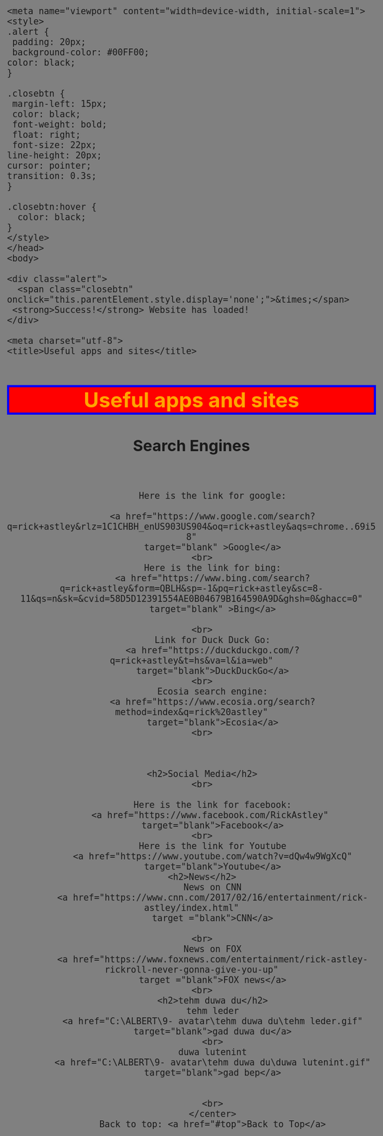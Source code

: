 
	<meta name="viewport" content="width=device-width, initial-scale=1">
	<style>
	.alert {
 	 padding: 20px;
 	 background-color: #00FF00;
  	color: black;
	}

	.closebtn {
 	 margin-left: 15px;
 	 color: black;
 	 font-weight: bold;
 	 float: right;
 	 font-size: 22px;
  	line-height: 20px;
  	cursor: pointer;
  	transition: 0.3s;
	}

	.closebtn:hover {
	  color: black;
	}
	</style>
	</head>
	<body>

	<div class="alert">
	  <span class="closebtn" onclick="this.parentElement.style.display='none';">&times;</span> 
 	 <strong>Success!</strong> Website has loaded!
	</div>

	<meta charset="utf-8">
	<title>Useful apps and sites</title>

<body>
	<style>
	/* Styles go here. */
	header li {
	  list-style: none;
	}
	h1 {
		background-color: red;
		border: 5px solid blue;
		color: orange;
		display: red;
		text-align: center;

	}
	h2 {
		text-align: center
	}
	a:link, a:visited {
	  text-decoration: none;
	  background-color: black;
	  border: 5px solid yellow;
	  color: white;
	  display: block;
	  width: 200px;
	  text-align: center;
	  margin-bottom: 1px;
	}

	a:hover, a:active {
	  background-color: red;
	  color: purple;
	}
	body {
		background-color: grey;
		font-size: 150%;

	}
	.row {
  		width: 100%;
	}	

@media (min-width: 1200px) {
  .col-lg-1, .col-lg-2, .col-lg-3, .col-lg-4, .col-lg-5, .col-lg-6, .col-lg-7, .col-lg-8, .col-lg-9, .col-lg-10, .col-lg-11, .col-lg-12 {
    float: left;
    border: 5px solid black;
  }
  .col-lg-1 {
    width: 8.33%;
  }
  .col-lg-2 {
    width: 16.66%;
  }
  .col-lg-3 {
    width: 25%;
  }
  .col-lg-4 {
    width: 33.33%;
  }
  .col-lg-5 {
    width: 41.66%;
  }
  .col-lg-6 {
    width: 50%;
  }
  .col-lg-7 {
    width: 58.33%;
  }
  .col-lg-8 {
    width: 66.66%;
  }
  .col-lg-9 {
    width: 74.99%;
  }
  .col-lg-10 {
    width: 83.33%;
  }
  .col-lg-11 {
    width: 91.66%;
  }
  .col-lg-12 {
    width: 100%;
  }
}

/********** Medium devices only **********/
@media (min-width: 992px) and (max-width: 1199px) {
  .col-md-1, .col-md-2, .col-md-3, .col-md-4, .col-md-5, .col-md-6, .col-md-7, .col-md-8, .col-md-9, .col-md-10, .col-md-11, .col-md-12 {
    float: left;
    border: 1px solid green;
  }
  .col-md-1 {
    width: 8.33%;
  }
  .col-md-2 {
    width: 16.66%;
  }
  .col-md-3 {
    width: 25%;
  }
  .col-md-4 {
    width: 33.33%;
  }
  .col-md-5 {
    width: 41.66%;
  }
  .col-md-6 {
    width: 50%;
  }
  .col-md-7 {
    width: 58.33%;
  }
  .col-md-8 {
    width: 66.66%;
  }
  .col-md-9 {
    width: 74.99%;
  }
  .col-md-10 {
    width: 83.33%;
  }
  .col-md-11 {
    width: 91.66%;
  }
  .col-md-12 {
    width: 100%;
  }
}
		</style>
	<h1 id="top">Useful apps and sites</h1>
	<section>
		<h2>Search Engines</h2>
		<br>
		<div>
			<center>


			Here is the link for google:

			<a href="https://www.google.com/search?q=rick+astley&rlz=1C1CHBH_enUS903US904&oq=rick+astley&aqs=chrome..69i57j46i433i512j35i39j0i433i512j0i512j69i61j69i60l2.1248j0j7&sourceid=chrome&ie=UTF-8"
			target="blank" >Google</a>
		<br>
			Here is the link for bing:
			<a href="https://www.bing.com/search?q=rick+astley&form=QBLH&sp=-1&pq=rick+astley&sc=8-11&qs=n&sk=&cvid=58D5D12391554AE0B04679B164590A9D&ghsh=0&ghacc=0"
			target="blank" >Bing</a>

		<br>
			Link for Duck Duck Go:
			<a href="https://duckduckgo.com/?q=rick+astley&t=hs&va=l&ia=web"
			target="blank">DuckDuckGo</a>
		<br>
			Ecosia search engine:
			<a href="https://www.ecosia.org/search?method=index&q=rick%20astley"
			target="blank">Ecosia</a>
		<br>
			


		<h2>Social Media</h2>
		<br>

			Here is the link for facebook:
			<a href="https://www.facebook.com/RickAstley" 
			target="blank">Facebook</a>
		<br>
			Here is the link for Youtube
			<a href="https://www.youtube.com/watch?v=dQw4w9WgXcQ"
			target="blank">Youtube</a>
		<h2>News</h2>
			News on CNN
			<a href="https://www.cnn.com/2017/02/16/entertainment/rick-astley/index.html"
			target ="blank">CNN</a>

		<br>
			News on FOX
			<a href="https://www.foxnews.com/entertainment/rick-astley-rickroll-never-gonna-give-you-up"
			target ="blank">FOX news</a>
		<br>
			<h2>tehm duwa du</h2>
			tehm leder
			<a href="C:\ALBERT\9- avatar\tehm duwa du\tehm leder.gif"
			target="blank">gad duwa du</a>
			<br>
			duwa lutenint
			<a href="C:\ALBERT\9- avatar\tehm duwa du\duwa lutenint.gif"
			target="blank">gad bep</a>


			<br>
			</center>
			Back to top: <a href="#top">Back to Top</a>
